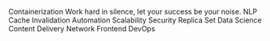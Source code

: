 Containerization Work hard in silence, let your success be your noise. NLP Cache Invalidation Automation Scalability Security Replica Set Data Science Content Delivery Network Frontend DevOps
